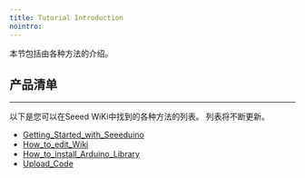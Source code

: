```yaml
---
title: Tutorial Introduction
nointro:
---
```


本节包括由各种方法的介绍。

## 产品清单
---

以下是您可以在Seeed WiKi中找到的各种方法的列表。 列表将不断更新。


* [Getting_Started_with_Seeeduino](http://seeed.wiki/Getting_Started_with_Seeeduino)
* [How_to_edit_Wiki](http://seeed.wiki/How_to_edit_Wiki)
* [How_to_install_Arduino_Library](http://seeed.wiki/How_to_install_Arduino_Library)
* [Upload_Code](http://seeed.wiki/Upload_Code)